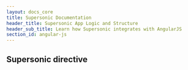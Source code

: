 ```yaml
---
layout: docs_core
title: Supersonic Documentation
header_title: Supersonic App Logic and Structure
header_sub_title: Learn how Supersonic integrates with AngularJS
section_id: angular-js
---
```


## Supersonic directive
